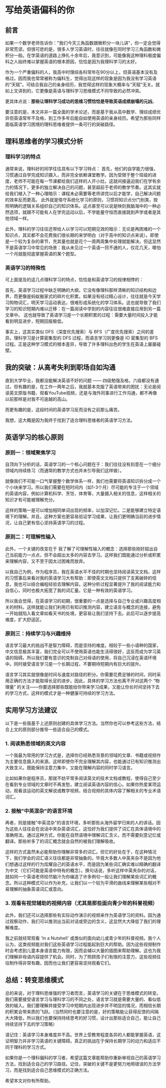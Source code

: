 # 写给英语偏科的你

## 前言

如果一个数学老师告诉你："我们今天三角函数跟微积分一块儿讲"，你一定会觉得非常荒谬。但很可悲的是，很多人学习英语时，往往就像在同时学习三角函数和微积分一般。在学英语的道路上挣扎十余年后，我意识到，可能像我这种理科极度偏科之人始终难以掌握英语的根本原因，恰恰是因为我理科学习的太好。

作为一个严重偏科的人，我高中时理综各科常年在90分以上，但英语基本没有及格过。因而我也常常被称为偏科生，觉得出现这样的现象是因为我没有学习英语的“天赋”。可结合我自己的亲身经历，我觉得这样的现象大概率与“天赋”无关。就如上文讲到的，它更像是英语与理科学习思维模式不同导致的必然冲突。

更具体点说：**那些让理科学习成功的思维习惯恰恰是导致英语成绩崩塌的元凶**。

要注意的是，本文并非一篇全面的学术论述，而是基于我从高中数学、理综成绩优异但英语常年不及格，到工作多年后能自如使用英语的亲身经历。希望为那些同样面临英语学习困境的理科思维者提供一条可行的突破路径。

## 理科思维者的学习模式分析

### 理科学习的特点

通常来说，理科好的同学往往具有以下学习特点：
首先，他们的自学能力很强，习惯通过自学完成知识摄入，而非完全依赖课堂教学。因为受限于整个班级的进度，老师不可能在每一节课都给我们这样的人开小灶。这就间接逼迫我们在学有余力的情况下，更多的独立解决自己的问题，甚至超前于老师的教学节奏。这其实就给我们植入了一种心理暗示：课程未必需要等老师讲完以后才能学，自己解决问题的效率反而更高。
此外就是恪守系统化学习的原则，习惯将知识点分门别类，按照明确的逻辑关系组织自己的知识体系。这点甚至可以说是映刻我脑海中的一种必然选项，就跟不可能有人在学完运动以后，不学能量守恒而直接跳到声学或者是其他领域一样。

此外，理科的学习往往还带给人以学习可以短期见效的暗示：无论是再困难的一个知识点，其实都不会花费我们很长期的来学明白（对于高中的知识点来说）。即使是一个较为复杂的章节，充其量也就是花个一周两周集中处理就能解决。但这显然不是英语学习中常见的场景：我从未见过一个英语一窍不通的人，仅花几天，哪怕一个月就能彻底掌握英语的某个题型。

### 英语学习的特殊性

可上面提及的这几点理科学习的特点，恰恰是和英语学习的规律相悖的：

首先，英语学习过程中缺乏明确的大纲，它没有像理科那样清晰的知识结构和边界，而更像是蚂蚁搬家式的碎片化积累。如果没有经过精心设计，往往就是今天学习购物词汇，明天学习运动表达，很难形成系统化的学习体系。这也就导致了我们学习的知识短期内难以迁移：在一篇阅读中学到的内容往往很难直接应用到另一篇文章中。
这也就导致了英语学习是一个长期积累的过程：需要大量时间投入才能看到明显进步，短期回报极低。

事实上，这其实类似 DFS（深度优先搜索）与 BFS（广度优先搜索）之间的差异。理科学习是计算密集型的 DFS 过程，而语言学习则更像是 IO 密集型的 BFS 过程。正是这种学习模式的根本差异，导致了许多理科出色的学生在英语上屡屡碰壁。

## 我的突破：从高考失利到职场自如沟通

直到大学毕业，我都没能解决英语不好的问题 —— 四级勉强及格，六级都没有通过。但有趣的是，在工作一两年之后，我就基本克服了英语带来的困扰：无论是阅读英文原版书籍、观看YouTube视频，还是与海外同事进行工作沟通，都不再像以前那样是对我不可逾越的高山。

而更有趣的是，这段时间的英语学习反而没有之前那么痛苦。

我想，这大概是因为我终于找到了适合理科思维者的英语学习方法。

## 英语学习的核心原则

### 原则一：领域聚焦学习

自顶向下分析的话，英语学习的一个核心问题在于：我们往往没有刻意在一个细分领域内持续练习（而通常的教学方式也并未引导我们这样做）。

就像我们不可能一口气掌握整个数学体系一样，我们也需要将英语知识拆分成一个个小块来学习。所以我们需要在短时间内（如1-3个月）尽可能的专注于一个领域的英语内容，例如计算机科学、烹饪、体育等，大量摄入相关的信息，这样相关的知识才有可能被理解充分。

这样的策略一是可以增加相同单词出现的频率，以加深记忆。二是能够建立特定语境下的理解。并且，这种方案也更容易验证学习成果，让我们更明确当前的进步情况，让自己更有信心坚持英语学习的过程。

### 原则二：可理解性输入

此外，一个关键的改变在于 我了解了可理解性输入的概念：选择那些刚好超出自己当前能力一点点，但不会超出太多的内容去学习。这样我们既能通过分析或积累来理解内容，又不至于因太过困难而放弃。

以我自己为例，作为程序员，我在英语水平不佳的时期也坚持阅读英文文档，这样的习惯事后来看对我的英语学习大有帮助：即使英文文档只提供了支离破碎的信息，我也可以结合编程经验去理解内容。这种分析过程显著提升了我的阅读能力和自信心，同时也极大拓宽了我的词汇量。它是一种有效的英语学习。

所以我会觉得，在英语学习的初期，很重要的一点是选择与自己专业或兴趣高度相关的材料。这样就能让我们利用已有知识推测内容，建立语言与概念的连接，避免一开始就陷入看文章如看天书的处境，更容易让我们坚持下去。此后可以逐步提高难度，扩大舒适区。

### 原则三：持续学习与兴趣维持

语言学习最大的挑战不是智力障碍，而是坚持的难度。相较于一些小语种的国家，中文信息极其丰富，我们完全可以不使用英语也能生活得很好，这反而成为学习英语的阻碍。所以我们要有意识的克制自己对母语的使用，将自己沉浸在英语环境中。同时接受语言学习是一个长期过程，不要期待短期内有巨大的提升。

语言学习其实就很像是时间与速度对路径的积分。你需要花费足够的时间，同时采用正确的方法才能取得长足的进步。因此，具体的学习方法也离不开对这两个 “物理量” 的关注——你要选择那些既能给你带来学习成果，又能让你长时间坚持下去的学习方式，这样的模式才是一种健康可持续的学习方法。

## 实用学习方法建议

以下是一些我基于上述原则创建的具体学习方法。当然你也可以参考这些方法，结合上文的原则部分推导一些适合自己的模式。

### 1. 阅读熟悉领域的英文内容

一个我最为常用的学习方式是，选择你已经熟悉背景的领域的文章、书籍或视频作为主要信息摄入的来源。这样即使你不完全理解其内容，也能通过已有知识推测出大致含义。既能保持注意力集中，又能在理解内容的同时学习语言。

比如如果你是程序员，那就不妨平常多阅读英文的技术文档或教程，使得自己至少在看到专业领域的文章时不再发愁，建立阅读英语内容的信心。如果你热爱某项运动，观看该运动的英文解说或教学视频，结合视频的具体内容了解相关的专业术语词汇。

### 2. 接触"中英混杂"的语言环境

再者，则是接触"中英混杂"的语言环境，多听那些从海外留学归来的人的讲话。因为这些人往往会在说话中夹杂英语词汇，这恰好为我们提供了词汇在具体语境中的准确用法。通过这种方式，你能在自然语境中理解词汇含义，而不需要刻意记忆或翻译。那些听多了的词汇概念就会自然的被我们理解吸收。

这样的方式虽然未必能帮助你理解非常多的词汇。但它的好处在于，在这种情况下，我们学会的词汇语义往往都是非常抽象的。毕竟大多数人中英夹杂不是因为他们想通过这样的行为炫耀自己的英语水平，而是因为某些词汇确实难以精确的翻译为中文（它们可能是英语中特有的概念）。换句话说，多听这样中英夹杂的对话，就如同一个英语老师绞尽脑汁为你编造了许多例句一般让我们理解某些词汇的概念。所以这种模式可以作为补充，让我们以一个较为平滑的曲线来理解某些相对不易理解的抽象英语词汇或意向。

### 3. 观看有视觉辅助的视频内容（尤其是那些面向青少年的科普视频）

此外，我们还可以选择那些有实际动作演示的视频来作为英语学习的资料。因为通过观察动作，我们可以推测出当前对话或旁边的含义，这显然大大降低了我们的理解难度。

我之前就经常观看 'In a Nutshell' 或类似的面向幼儿或青少年的科普视频。我个人认为，这类视频能对我们这些英语学习过程能起到巨大的帮助。因为这些视频制作时会考虑到儿童本身语言能力有限，因而会辅以大量的插图来帮助理解。这也为我们理解非母语内容提供了机会。同时，为了照顾孩子们有限的注意力，这些视频往往制作得非常有趣，因而也让我们更容易坚持观看它们。

## 总结：转变思维模式

总的来说，对于理科思维强的学习者而言，英语学习的关键在于思维模式的转变。我们需要接受语言学习与理科学习的不同之处，语言学习就是需要大量的、看似低效的输入。我们要理解并接受学习中短期内出现进步并不明显的情况，而相信长期的积累会带来质的飞跃。（当然同时也要注意的是，好的策略能让获得反馈的间隔大大降低，所以我们也要保持持续思考的好习惯，设计出那些适合自己，能让自己持续坚持下去的学习策略）

请记住：英语学习本身难度并不高。世界上受教育程度各异的人都能掌握英语，这证明智力并非学习英语的关键障碍。真正的挑战在于保持长期学习的动力和适应不同于理科的学习方式。

如果你是一个理科偏科的学习者，希望这篇文章能帮助你重新审视自己的英语学习方法，找到适合自己的学习路径。记住，突破的关键不是更努力地用错误的方法学习，而是找到适合自己思维模式的正确方法。

希望本文对你有所帮助。
